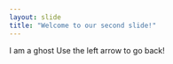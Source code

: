 ```yaml
---
layout: slide
title: "Welcome to our second slide!"
---
```

I am a ghost
Use the left arrow to go back!
